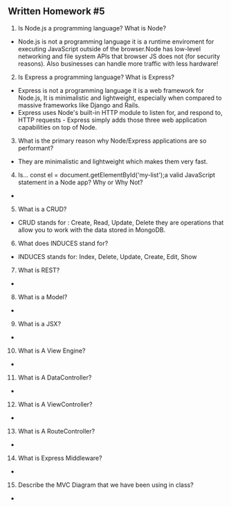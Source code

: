 ## Written Homework #5
1.  Is Node.js a programming language? What is Node?
- Node.js is not a programming language it is a runtime enviroment for executing JavaScript outside of the browser.Node has low-level networking and file system APIs that browser JS does not (for security reasons). Also businesses can handle more traffic with less hardware!

2.  Is Express a programming language? What is Express?
- Express is not a programming language it is a web framework for Node.js, It is minimalistic and lightweight, especially when compared to massive frameworks like Django and Rails.
- Express uses Node's built-in HTTP module to listen for, and respond to, HTTP requests - Express simply adds those three web application capabilities on top of Node.

3. What is the primary reason why Node/Express applications are so performant?

- They are minimalistic and lightweight which makes them very fast.

4.  Is... const el = document.getElementById('my-list');a valid JavaScript statement in a Node app? Why or Why Not?
- 

5. What is a CRUD?
- CRUD stands for : Create, Read, Update, Delete they are operations that allow you to work with the data stored in MongoDB. 

6. What does INDUCES stand for?
- INDUCES stands for: Index, Delete, Update, Create, Edit, Show

7.  What is REST?
- 

8.  What is a Model?
-

9.  What is a JSX?
- 

10. What is A View Engine?
- 

11. What is A DataController?
-

12. What is A ViewController?
-

13.  What is A RouteController?
-

14. What is Express Middleware?
-

15.  Describe the MVC Diagram that we have been using in class?
- 



